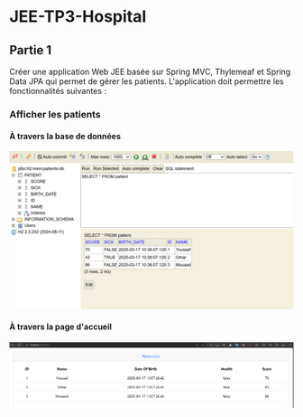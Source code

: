 # JEE-TP3-Hospital
 
## Partie 1
Créer une application Web JEE basée sur Spring MVC, Thylemeaf et Spring Data JPA qui permet de gérer les patients. L'application doit permettre les fonctionnalités suivantes :

### Afficher les patients
#### À travers la base de données
![img.png](img.png)
#### À travers la page d'accueil
![img_1.png](img_1.png)